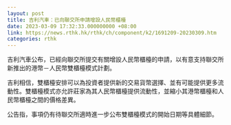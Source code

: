 ```yaml
---
layout: post
title: 吉利汽車：已向聯交所申請增設人民幣櫃檯
date: 2023-03-09 17:32:33.000000000 +08:00
link: https://news.rthk.hk/rthk/ch/component/k2/1691209-20230309.htm
categories: rthk
---
```


吉利汽車公布，已經向聯交所提交有關增設人民幣櫃檯的申請，以有意支持聯交所新推出的港幣－人民幣雙櫃檯模式計劃。

吉利相信，雙櫃檯安排可以為投資者提供新的交易貨幣選擇、並有可能提供更多流動性。雙櫃檯模式亦允許莊家為其人民幣櫃檯提供流動性，並縮小其港幣櫃檯和人民幣櫃檯之間的價格差異。

公告指，事項仍有待聯交所適時進一步公布雙櫃檯模式的開始日期等具體細節。
